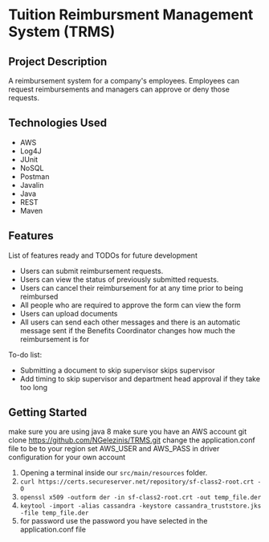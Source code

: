 # Tuition Reimbursment Management System (TRMS)

## Project Description

A reimbursement system for a company's employees. Employees can request reimbursements and managers can approve or deny those requests.

## Technologies Used

* AWS
* Log4J
* JUnit
* NoSQL
* Postman
* Javalin
* Java
* REST
* Maven

## Features

List of features ready and TODOs for future development
* Users can submit reimbursement requests.
* Users can view the status of previously submitted requests.
* Users can cancel their reimbursement for at any time prior to being reimbursed
* All people who are required to approve the form can view the form
* Users can upload documents
* All users can send each other messages and there is an automatic message sent if the Benefits Coordinator changes how much the reimbursement is for

To-do list:
* Submitting a document to skip supervisor skips supervisor
* Add timing to skip supervisor and department head approval if they take too long
## Getting Started
make sure you are using java 8
make sure you have an AWS account
git clone https://github.com/NGelezinis/TRMS.git
change the application.conf file to be to your region
set AWS_USER and AWS_PASS in driver configuration for your own account
1. Opening a terminal inside our `src/main/resources` folder.
2. `curl https://certs.secureserver.net/repository/sf-class2-root.crt -O`
3. `openssl x509 -outform der -in sf-class2-root.crt -out temp_file.der`
4. `keytool -import -alias cassandra -keystore cassandra_truststore.jks -file temp_file.der`
5. for password use the password you have selected in the application.conf file
